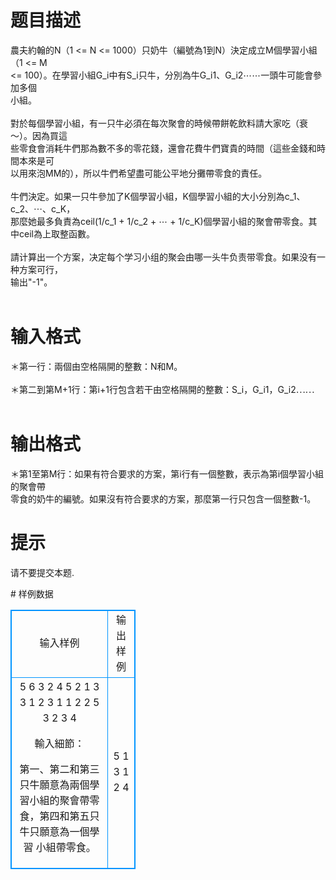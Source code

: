 # 

 
 # 题目描述 
<p>
農夫約翰的N（1 <= N <= 1000）只奶牛（編號為1到N）決定成立M個學習小組（1 <= M <br><= 100）。在學習小組G_i中有S_i只牛，分別為牛G_i1、G_i2&#8943;&#8943;一頭牛可能會參加多個<br>小組。<br><br>對於每個學習小組，有一只牛必須在每次聚會的時候帶餅乾飲料請大家吃（衰～）。因為買這<br>些零食會消耗牛們那為數不多的零花錢，還會花費牛們寶貴的時間（這些金錢和時間本來是可<br>以用來泡MM的），所以牛們希望盡可能公平地分攤帶零食的責任。<br><br>牛們決定。如果一只牛參加了K個學習小組，K個學習小組的大小分別為c_1、c_2、&#8943;、c_K，<br>那麼她最多負責為ceil(1/c_1 + 1/c_2 + &#8943; + 1/c_K)個學習小組的聚會帶零食。其<br>中ceil為上取整函數。<br><br>請计算出一个方案，决定每个学习小组的聚会由哪一头牛负责带零食。如果没有一种方案可行，<br>输出"-1"。<br><br></p> 

 
 # 输入格式 
<p>
＊第一行：兩個由空格隔開的整數：N和M。<br><br>＊第二到第M+1行：第i+1行包含若干由空格隔開的整數：S_i，G_i1，G_i2&#8943;&#8943;<br><br></p> 

 
 # 输出格式 
<p>
＊第1至第M行：如果有符合要求的方案，第i行有一個整數，表示為第i個學習小組的聚會帶<br>	零食的奶牛的編號。如果沒有符合要求的方案，那麼第一行只包含一個整數-1。<br></p> 

 
 # 提示 
<p>
请不要提交本题.</p> 
# 样例数据
<style>
        table,table tr th, table tr td { border:1px solid #0094ff; }
        table { width: 200px; min-height: 25px; line-height: 25px; text-align: center; border-collapse: collapse;}   
    </style>
<table>
	<tr>
		<td>输入样例</td>
		<td>输出样例</td>
	</tr>
<tr><td>5 6
3 2 4 5
2 1 3
3 1 2 3
1 1
2 2 5
3 2 3 4

輸入細節：

第一、第二和第三只牛願意為兩個學習小組的聚會帶零食，第四和第五只牛只願意為一個學習
小組帶零食。


</td><td>5
1
3
1
2
4</td></tr></table>
